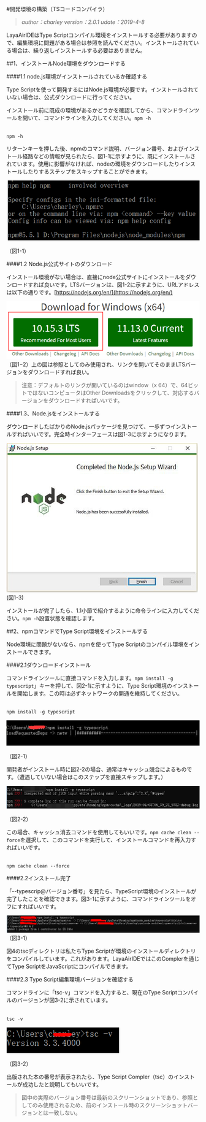 #開発環境の構築（TSコードコンパイラ）

>*author：charley version：2.0.1 udate：2019-4-8*

LayaAirIDEはType Scriptコンパイル環境をインストールする必要がありますので、編集環境に問題がある場合は参照を読んでください。インストールされている場合は、繰り返しインストールする必要はありません。

##1、インストールNode環境をダウンロードする

####1.1 node.js環境がインストールされているか確認する

Type Scriptを使って開発するにはNode.js環境が必要です。インストールされていない場合は、公式ダウンロードに行ってください。

インストール前に既成の環境があるかどうかを確認してから、コマンドラインツールを開いて、コマンドラインを入力してください。`npm -h` 


```

npm -h
```


リターンキーを押した後、npmのコマンド説明、バージョン番号、およびインストール経路などの情報が見られたら、図1-1に示すように、既にインストールされています。使用に影響がなければ、nodeの環境をダウンロードしたりインストールしたりするステップをスキップすることができます。

![图1-1](img/1-1.png) 


（図1-1）



####1.2 Node.js公式サイトのダウンロード

インストール環境がない場合は、直接にnode公式サイトにインストールをダウンロードすれば良いです。LTSバージョンは、図1-2に示すように、URLアドレスは以下の通りです。[https://nodejs.org/en/](https://nodejs.org/en/)

![图1-2](img/1-2.png)（図1−2）上の図は参照としてのみ使用され、リンクを開いてそのままLTSバージョンをダウンロードすれば良い。

>注意：デフォルトのリンクが開いているのはwindow（x 64）で、64ビットではないコンピュータはOther Downloadsをクリックして、対応するバージョンをダウンロードすればいいです。

####1.3、Node.jsをインストールする

ダウンロードしたばかりのNode.jsパッケージを見つけて、一歩ずつインストールすればいいです。完全時インターフェースは図1-3に示すようになります。

![图1-3](img/1-3.png)<br/>(図1-3)

インストールが完了したら、1.1小節で紹介するように命令ラインに入力してください。`npm -h`設置状態を確認します。



##2、npmコマンドでType Script環境をインストールする

Node環境に問題がないなら、npmを使ってType Scriptのコンパイル環境をインストールできます。

####2.1ダウンロードインストール

コマンドラインツールに直接コマンドを入力します。`npm install -g typescript`」キーを押して、図2-1に示すように、Type Script環境のインストールを開始します。この時は必ずネットワークの開通を維持してください。


```typescript

npm install -g typescript
```


![图2-1](img/2-1.png) <br/>

（図2-1）

開発者がインストール時に図2-2の場合、通常はキャッシュ競合によるものです。（遭遇していない場合はこのステップを直接スキップします。）

![图2-2](img/2-2.png)

（図2-2）

この場合、キャッシュ消去コマンドを使用してもいいです。`npm cache clean --force`を選択して、このコマンドを実行して、インストールコマンドを再入力すればいいです。


```

npm cache clean --force
```




####2.2インストール完了

「--typescrip@バージョン番号」を見たら、TypeScript環境のインストールが完了したことを確認できます。図3-1に示すように、コマンドラインツールをオフにすればいいです。

![图3-1](img/3-1.png)
（図3-1）

図4のtscディレクトリは私たちType Scriptが環境のインストールディレクトリをコンパイルしています。これがあります。LayaAirIDEではこのComplerを通じてType ScriptをJavaScriptにコンパイルできます。

####2.3 Type Script編集環境バージョンを確認する

コマンドラインに「tsc-v」コマンドを入力すると、現在のType Scriptコンパイルのバージョンが図3-2に示されています。


```typescript

tsc -v
```


![图3-2](img/3-2.png)  


（図3-2）

出版された本の番号が表示されたら、Type Script Compler（tsc）のインストールが成功したと説明してもいいです。

>図中の実際のバージョン番号は最新のスクリーンショットであり、参照としてのみ使用されるため、前のインストール時のスクリーンショットバージョンとは一致しない。